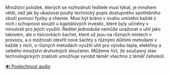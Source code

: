 
Množství položek, kterých se rozhodnutí ředitele musí týkat, je mnohem větší, než jak by ukazoval pouhý technický popis dostupného spotřebního zboží pomocí fyziky a chemie. Musí být bráno v úvahu umístění každé z nich i schopnost sloužit u kapitálových investic, které byly učiněny v minulosti pro jejich využití. Ředitel jednoduše nemůže uvažovat o uhlí jako takovém, ale o tisícovkách šachet, které už jsou na různých místech v provozu, a o možnosti otevřít nové šachty s různými důlními metodami v každé z nich, o různých metodách využití uhlí pro výrobu tepla, elektřiny a velkého množství druhotných sloučenin. Můžeme říct, že současný stav technologických znalostí umožňuje vyrobit téměř všechno z téměř čehokoli.

[🔊 Poslechnout audio](/data/7-paragraphs/audio/chapter_140/para_008-Mnostv-poloek-kterch-se-rozhodnut-editele-m.mp3)
